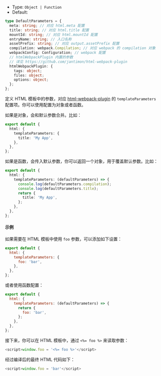 - Type: `Object | Function`
- Default:

```ts
type DefaultParameters = {
  meta: string; // 对应 html.meta 配置
  title: string; // 对应 html.title 配置
  mountId: string; // 对应 html.mountId 配置
  entryName: string; // 入口名称
  assetPrefix: string; // 对应 output.assetPrefix 配置
  compilation: webpack.Compilation; // 对应 webpack 的 compilation 对象
  webpackConfig: Configuration; // webpack 配置
  // htmlWebpackPlugin 内置的参数
  // 详见 https://github.com/jantimon/html-webpack-plugin
  htmlWebpackPlugin: {
    tags: object;
    files: object;
    options: object;
  };
};
```

定义 HTML 模板中的参数，对应 [html-webpack-plugin](https://github.com/jantimon/html-webpack-plugin) 的 `templateParameters` 配置项。你可以使用配置为对象或者函数。

如果是对象，会和默认参数合并。比如：

```ts
export default {
  html: {
    templateParameters: {
      title: 'My App',
    },
  },
};
```

如果是函数，会传入默认参数，你可以返回一个对象，用于覆盖默认参数。比如：

```ts
export default {
  html: {
    templateParameters: (defaultParameters) => {
      console.log(defaultParameters.compilation);
      console.log(defaultParameters.title);
      return {
        title: 'My App',
      };
    },
  },
};
```

#### 示例

如果需要在 HTML 模板中使用 `foo` 参数，可以添加如下设置：

```js
export default {
  html: {
    templateParameters: {
      foo: 'bar',
    },
  },
};
```

或者使用函数配置：

```js
export default {
  html: {
    templateParameters: (defaultParameters) => {
      return {
        foo: 'bar',
      };
    },
  },
};
```

接下来，你可以在 HTML 模板中，通过 `<%= foo %>` 来读取参数：

```js
<script>window.foo = '<%= foo %>'</script>
```

经过编译后的最终 HTML 代码如下：

```js
<script>window.foo = 'bar'</script>
```
